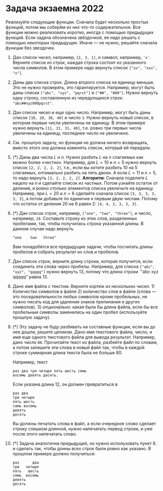 # Задача экзаемна 2022

Реализуйте следующие функции. Сначала будет несколько простых функций, потом мы соберём из них что-то содержательное. Все функции можно реализовать коротко, иногда с помощью предыдущих функций. Если задача обозначена звёздочкой, ее надо решать с помощью некоторых предыдущих. Иначе — не нужно, решайте сначала функции без звездочек.

1. Дан список чисел, например, `[2, 3, 1]`, и символ, например, `'x'`. Верните список из строк, каждая строка состоит из указанного числа символов. В этом примере надо вернуть список `["xx", "xxx", "x"]`.
2. Даны два списка строк. Длина второго списка на единицу меньше. Это не нужно проверять, это гарантируется. Например, могут быть даны списки `["abc", "xyz", "pqrst"]` и `["##", "000"]`. Нужно вернуть одну строку, составленную из чередующихся строк: `"abc##xyz000pqrst"`.
3. Дан список чисел и еще одно число. Например, могут быть даны список `[10, 20, 30, 40]` и число `3`. Нужно вернуть новый список, в котором первые числа увеличены не единицу. В этом примере нужно вернуть `[11, 21, 31, 40]`, т.е. ровно три первых числа увеличены на единицу, последнее число не увеличено.
4. См. прошлую задачу, но функция не должна ничего возвращать, вместо этого она должна изменять список, который ей передали.
5. (*) Даны два числа $L$ и $n$. Нужно разбить $L$ на $n$ слагаемых как можно более «честно». Например, для $L=10$ и $n=5$ нужно вернуть список `[2, 2, 2, 2, 2]`, т.е., если вы хотите разбить 10 на 5 слагаемых, оптимально разбить на пять двоек. А если $L=11$ и $n=5$, то надо вернуть `[3, 2, 2, 2, 2]`. **Алгоритм**: Сначала поделите $L$ нацело на $n$ и сделайте список из частных. Потом узнайте остаток от деления, и ровно столько элементов списка увеличьте на единицу. Например, при $L=20$ и $n=6$ сделайте сначала список `[3, 3, 3, 3, 3, 3]`, а потом добавьте по единичке к первым двум числам. Потому что остаток от деления 20 на 6 равен 2: `[4, 4, 3, 3, 3, 3]`.
6. (*) Дан список строк, например, `["one", "two", "three"]`, и число, например, `18`. Составьте строку из этих слов, разделенных пробелами, так, чтобы получилась строка указанной длины. В данном случае надо вернуть

    ```
    "one    two   three"
    ```

    Вам понадобятся все предыдущие задачи, чтобы посчитать длины пробелов и собрать результат их слов и пробелов.
7. Дан список строк, верните длину строки, которая получится, если соединить эти слова через пробелы. Например, для списка `["abc", "xyz", "qqqqq"]` нужно вернуть 13, потому что длина строки `"abc xyz qqqqq" равна 13.
8. Дано имя файла с текстом. Верните кортеж из нескольких чисел. 1) Количество символов в файле 2) количество слов в файле (слова — это поседовательности любых символов кроме пробельных, не нужно писать код для удаления знаков препинания и других символов). 3) опционально: какая была бы длина файла, если бы все пробельные символы заменились на один пробел (используйте прошлую задачу).
9. (*) Эту задачу не буду разбивать на составные функции, если вы до нее дошли, решите целиком. Дано имя текстового файла, число, и имя еще одного текстового файла для вывода результат. Например, дано число `80`. Прочитайте текст из файла, разбейте файл по словам, а потом запишите эти слова в новый файл так, чтобы в каждой строке суммарная длина текста была не больше 80.
  
    Например, текст
    ```
   раз два три четыре пять шесть семь
   восемь девять десять.
    ```
    Если указана длина 12, он должен превратиться в
    ```
   раз два
   три четыре
   пять шесть
   семь восемь
   девять
   десять
    ```
   Вы должны печатать слова в файл, а если очередное слово сделает строку слишком длинной, нужно напечатать первод строки, и уже после этого напечатать слово.
10. (*) Задача аналогична предыдущей, но нужно использовать пункт 6. и сделать так, чтобы длины всех строк были ровно как указано. В прошлом примере должно получиться:
    ```
    раз      два
    три   четыре
    пять   шесть
    семь  восемь
    девять
    десять
    ```